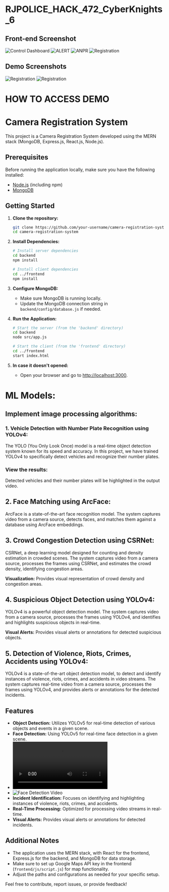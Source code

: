 # RJPOLICE_HACK_472_CyberKnights_6
## Front-end Screenshot
![Control Dashboard](https://github.com/aksweb/RJPOLICE_HACK_472_CyberKnights_6/blob/main/ongoing_frontend/screenshots/1.png)
![ALERT](https://github.com/aksweb/RJPOLICE_HACK_472_CyberKnights_6/blob/main/ongoing_frontend/screenshots/alert.png)
![ANPR](https://github.com/aksweb/RJPOLICE_HACK_472_CyberKnights_6/blob/main/ongoing_frontend/screenshots/se.png)
![Registration](https://github.com/aksweb/RJPOLICE_HACK_472_CyberKnights_6/blob/main/ongoing_frontend/screenshots/2.png)

## Demo Screenshots
![Registration](https://github.com/aksweb/RJPOLICE_HACK_472_CyberKnights_6/blob/main/demo_working/screenshots/Screenshot%20(1697).png)
![Registration](https://github.com/aksweb/RJPOLICE_HACK_472_CyberKnights_6/blob/main/demo_working/screenshots/Screenshot%20(1699).png)
# HOW TO ACCESS DEMO
# Camera Registration System

This project is a Camera Registration System developed using the MERN stack (MongoDB, Express.js, React.js, Node.js).

## Prerequisites

Before running the application locally, make sure you have the following installed:

- [Node.js](https://nodejs.org/) (including npm)
- [MongoDB](https://www.mongodb.com/try/download/community)

## Getting Started

1. **Clone the repository:**

    ```bash
    git clone https://github.com/your-username/camera-registration-system.git
    cd camera-registration-system
    ```

2. **Install Dependencies:**

    ```bash
    # Install server dependencies
    cd backend
    npm install

    # Install client dependencies
    cd ../frontend
    npm install
    ```

3. **Configure MongoDB:**

    - Make sure MongoDB is running locally.
    - Update the MongoDB connection string in `backend/config/database.js` if needed.

4. **Run the Application:**

    ```bash
    # Start the server (from the 'backend' directory)
    cd backend
    node src/app.js

    # Start the client (from the 'frontend' directory)
    cd ../frontend
    start index.html
    ```

5. **In case it doesn't opened:**

    - Open your browser and go to [http://localhost:3000](http://localhost:3000).

# ML Models:
## Implement image processing algorithms:

### 1. Vehicle Detection with Number Plate Recognition using YOLOv4:

The YOLO (You Only Look Once) model is a real-time object detection system known for its speed and accuracy. In this project, we have trained YOLOv4 to specifically detect vehicles and recognize their number plates.
  
### View the results:
Detected vehicles and their number plates will be highlighted in the output video.

## 2. Face Matching using ArcFace:

ArcFace is a state-of-the-art face recognition model. The system captures video from a camera source, detects faces, and matches them against a database using ArcFace embeddings.

## 3. Crowd Congestion Detection using CSRNet:

CSRNet, a deep learning model designed for counting and density estimation in crowded scenes. The system captures video from a camera source, processes the frames using CSRNet, and estimates the crowd density, identifying congestion areas.

 **Visualization:** Provides visual representation of crowd density and congestion areas.

 ## 4. Suspicious Object Detection using YOLOv4:
 
YOLOv4 is a powerful object detection model. The system captures video from a camera source, processes the frames using YOLOv4, and identifies and highlights suspicious objects in real-time.

**Visual Alerts:** Provides visual alerts or annotations for detected suspicious objects.

## 5. Detection of Violence, Riots, Crimes, Accidents using YOLOv4:

YOLOv4 is a state-of-the-art object detection model, to detect and identify instances of violence, riots, crimes, and accidents in video streams. The system captures real-time video from a camera source, processes the frames using YOLOv4, and provides alerts or annotations for the detected incidents.

## Features

- **Object Detection:** Utilizes YOLOv5 for real-time detection of various objects and events in a given scene.
- **Face Detection:** Using YOLOv5 for real-time face detection in a given scene.
- ![Face Detection Video](ml/face.mp4)
-  ![Face Detection Video](ml/face1.gif)
- **Incident Identification:** Focuses on identifying and highlighting instances of violence, riots, crimes, and accidents.
- **Real-Time Processing:** Optimized for processing video streams in real-time.
- **Visual Alerts:** Provides visual alerts or annotations for detected incidents.

## Additional Notes

- The application uses the MERN stack, with React for the frontend, Express.js for the backend, and MongoDB for data storage.
- Make sure to set up Google Maps API key in the frontend (`frontend/js/script.js`) for map functionality.
- Adjust the paths and configurations as needed for your specific setup.

Feel free to contribute, report issues, or provide feedback!

